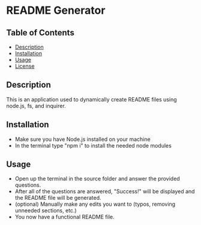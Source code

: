 # README Generator

## Table of Contents

- [Description](#description)
- [Installation](#installation)
- [Usage](#usage)
- [License](#license)

## Description

This is an application used to dynamically create README files using node.js, fs, and inquirer.

## Installation

- Make sure you have Node.js installed on your machine
- In the terminal type "npm i" to install the needed node modules

## Usage

- Open up the terminal in the source folder and answer the provided questions.
- After all of the questions are answered, "Success!" will be displayed and the README file will be generated.
- (optional) Manually make any edits you want to (typos, removing unneeded sections, etc.)
- You now have a functional README file.
